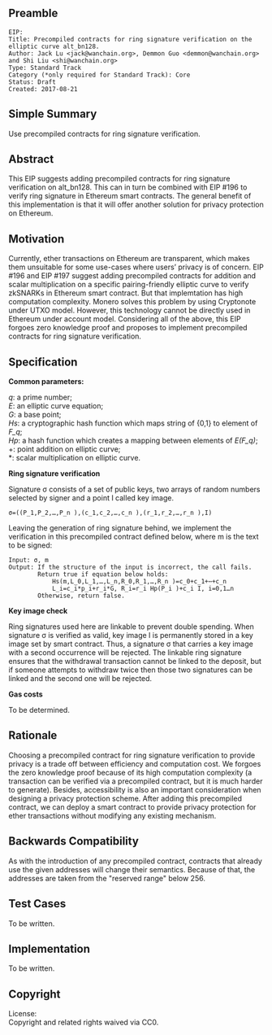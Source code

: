 ## Preamble

    EIP: 
    Title: Precompiled contracts for ring signature verification on the elliptic curve alt_bn128.
    Author: Jack Lu <jack@wanchain.org>, Demmon Guo <demmon@wanchain.org> and Shi Liu <shi@wanchain.org>
    Type: Standard Track
    Category (*only required for Standard Track): Core 
    Status: Draft
    Created: 2017-08-21
    


## Simple Summary
Use precompiled contracts for ring signature verification.

## Abstract
This EIP suggests adding precompiled contracts for ring signature verification on alt_bn128. This can in turn be combined with EIP #196 to verify ring signature in Ethereum smart contracts. The general benefit of this implementation is that it will offer another solution for privacy protection on Ethereum.

## Motivation
Currently, ether transactions on Ethereum are transparent, which makes them unsuitable for some use-cases where users’ privacy is of concern. EIP #196 and EIP #197 suggest adding precompiled contracts for addition and scalar multiplication on a specific pairing-friendly elliptic curve to verify zkSNARKs in Ethereum smart contract. But that implemtation has high computation complexity. Monero solves this problem by using Cryptonote under UTXO model. However, this technology cannot be directly used in Ethereum under account model. Considering all of the above, this EIP forgoes zero knowledge proof and proposes to implement precompiled contracts for ring signature verification.

## Specification
**Common parameters:**  

*q*:  a prime number;  
*E*: an elliptic curve equation;  
*G*: a base point;  
*Hs*: a cryptographic hash function which maps string of {0,1} to element of *F_q*;  
*Hp*: a hash function which creates a mapping between elements of *E(F_q)*;  
+: point addition on elliptic curve;  
*: scalar multiplication on elliptic curve.  

**Ring signature verification**  

Signature σ consists of a set of public keys, two arrays of random numbers selected by signer and a point I called key image.   
   
    σ=((P_1,P_2,…,P_n ),(c_1,c_2,…,c_n ),(r_1,r_2,…,r_n ),I)
   
Leaving the generation of ring signature behind, we implement the verification in this precompiled contract defined below, where m is the text to be signed: 
 
	Input: σ, m  
	Output: If the structure of the input is incorrect, the call fails.  
            Return true if equation below holds:  
				Hs(m,L_0,L_1,…,L_n,R_0,R_1,…,R_n )=c_0+c_1+⋯+c_n  
				L_i=c_i*p_i+r_i*G, R_i=r_i Hp(P_i )+c_i I, i=0,1…n  
            Otherwise, return false.  

**Key image check**

Ring signatures used here are linkable to prevent double spending. When signature σ is verified as valid, key image I is permanently stored in a key image set by smart contract. Thus, a signature σ that carries a key image with a second occurrence will be rejected. The linkable ring signature ensures that the withdrawal transaction cannot be linked to the deposit, but if someone attempts to withdraw twice then those two signatures can be linked and the second one will be rejected.   

**Gas costs**  

To be determined.
 

## Rationale
Choosing a precompiled contract for ring signature verification to provide privacy is a trade off between efficiency and computation cost. We forgoes the zero knowledge proof because of its high computation complexity (a transaction can be verified via a precompiled contract, but it is much harder to generate). Besides, accessibility is also an important consideration when designing a privacy protection scheme. After adding this precompiled contract, we can deploy a smart contract to provide privacy protection for ether transactions without modifying any existing mechanism.

## Backwards Compatibility
As with the introduction of any precompiled contract, contracts that already use the given addresses will change their semantics. Because of that, the addresses are taken from the "reserved range" below 256.

## Test Cases
To be written.

## Implementation
To be written.

## Copyright
License:   
Copyright and related rights waived via CC0.

